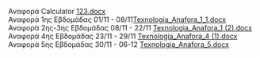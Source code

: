 Αναφορά Calculator [123.docx](https://github.com/XGkara/Tex_Logismikou/files/13284406/123.docx)
<br> Αναφορά 1ης Εβδομάδας 01/11 - 08/11[Texnologia_Anafora_1_1.docx](https://github.com/XGkara/Tex_Logismikou/files/13289621/Texnologia_Anafora_1_1.docx)
<br> Αναφορά 2ης-3ης Εβδομάδας 08/11 - 22/11 [Texnologia_Anafora_1 (2).docx](https://github.com/XGkara/Tex_Logismikou/files/13431975/Texnologia_Anafora_1.2.docx)
<br> Αναφορά 4ης Εβδομάδας 23/11 - 29/11 [Texnologia_Anafora_4 (1).docx](https://github.com/XGkara/Tex_Logismikou/files/13539836/Texnologia_Anafora_4.1.docx)
<br> Αναφορά 5ης Εβδομάδας 30/11 - 06-12 [Texnologia_Anafora_5.docx](https://github.com/XGkara/Tex_Logismikou/files/13573582/Texnologia_Anafora_5.docx)
